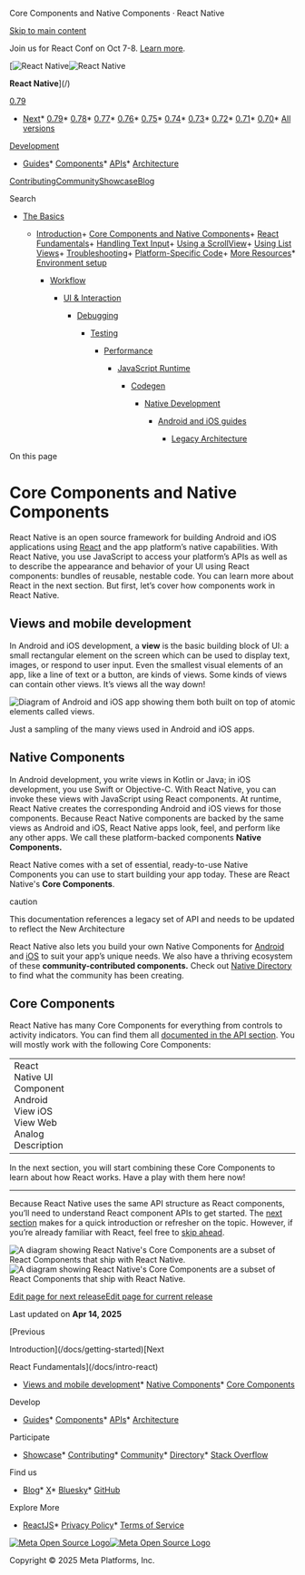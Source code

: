 Core Components and Native Components · React Native

[Skip to main content](#__docusaurus_skipToContent_fallback)

Join us for React Conf on Oct 7-8. [Learn more](https://conf.react.dev).

[![React Native](/img/header_logo.svg)![React Native](/img/header_logo.svg)

**React Native**](/)

[0.79](/docs/intro-react-native-components)

* [Next](/docs/next/intro-react-native-components)* [0.79](/docs/intro-react-native-components)* [0.78](/docs/0.78/intro-react-native-components)* [0.77](/docs/0.77/intro-react-native-components)* [0.76](/docs/0.76/intro-react-native-components)* [0.75](/docs/0.75/intro-react-native-components)* [0.74](/docs/0.74/intro-react-native-components)* [0.73](/docs/0.73/intro-react-native-components)* [0.72](/docs/0.72/intro-react-native-components)* [0.71](/docs/0.71/intro-react-native-components)* [0.70](/docs/0.70/intro-react-native-components)* [All versions](/versions)

[Development](#)

* [Guides](/docs/getting-started)* [Components](/docs/components-and-apis)* [APIs](/docs/accessibilityinfo)* [Architecture](/architecture/overview)

[Contributing](/contributing/overview)[Community](/community/overview)[Showcase](/showcase)[Blog](/blog)

Search

* [The Basics](/docs/getting-started)

  + [Introduction](/docs/getting-started)+ [Core Components and Native Components](/docs/intro-react-native-components)+ [React Fundamentals](/docs/intro-react)+ [Handling Text Input](/docs/handling-text-input)+ [Using a ScrollView](/docs/using-a-scrollview)+ [Using List Views](/docs/using-a-listview)+ [Troubleshooting](/docs/troubleshooting)+ [Platform-Specific Code](/docs/platform-specific-code)+ [More Resources](/docs/more-resources)* [Environment setup](/docs/environment-setup)

    * [Workflow](/docs/running-on-device)

      * [UI & Interaction](/docs/style)

        * [Debugging](/docs/debugging)

          * [Testing](/docs/testing-overview)

            * [Performance](/docs/performance)

              * [JavaScript Runtime](/docs/javascript-environment)

                * [Codegen](/docs/the-new-architecture/what-is-codegen)

                  * [Native Development](/docs/native-platform)

                    * [Android and iOS guides](/docs/headless-js-android)

                      * [Legacy Architecture](/docs/legacy/native-modules-intro)

On this page

Core Components and Native Components
=====================================

React Native is an open source framework for building Android and iOS applications using [React](https://reactjs.org/) and the app platform’s native capabilities. With React Native, you use JavaScript to access your platform’s APIs as well as to describe the appearance and behavior of your UI using React components: bundles of reusable, nestable code. You can learn more about React in the next section. But first, let’s cover how components work in React Native.

Views and mobile development[​](#views-and-mobile-development "Direct link to Views and mobile development")
------------------------------------------------------------------------------------------------------------

In Android and iOS development, a **view** is the basic building block of UI: a small rectangular element on the screen which can be used to display text, images, or respond to user input. Even the smallest visual elements of an app, like a line of text or a button, are kinds of views. Some kinds of views can contain other views. It’s views all the way down!

![Diagram of Android and iOS app showing them both built on top of atomic elements called views.](/docs/assets/diagram_ios-android-views.svg)

Just a sampling of the many views used in Android and iOS apps.

Native Components[​](#native-components "Direct link to Native Components")
---------------------------------------------------------------------------

In Android development, you write views in Kotlin or Java; in iOS development, you use Swift or Objective-C. With React Native, you can invoke these views with JavaScript using React components. At runtime, React Native creates the corresponding Android and iOS views for those components. Because React Native components are backed by the same views as Android and iOS, React Native apps look, feel, and perform like any other apps. We call these platform-backed components **Native Components.**

React Native comes with a set of essential, ready-to-use Native Components you can use to start building your app today. These are React Native's **Core Components**.

caution

This documentation references a legacy set of API and needs to be updated to reflect the New Architecture

React Native also lets you build your own Native Components for [Android](/docs/legacy/native-components-android) and [iOS](/docs/legacy/native-components-ios) to suit your app’s unique needs. We also have a thriving ecosystem of these **community-contributed components.** Check out [Native Directory](https://reactnative.directory) to find what the community has been creating.

Core Components[​](#core-components "Direct link to Core Components")
---------------------------------------------------------------------

React Native has many Core Components for everything from controls to activity indicators. You can find them all [documented in the API section](/docs/components-and-apis). You will mostly work with the following Core Components:

|  |  |  |  |  |  |  |  |  |  |  |  |  |  |  |  |  |  |  |  |  |  |  |  |  |  |  |  |  |  |
| --- | --- | --- | --- | --- | --- | --- | --- | --- | --- | --- | --- | --- | --- | --- | --- | --- | --- | --- | --- | --- | --- | --- | --- | --- | --- | --- | --- | --- | --- |
| React Native UI Component Android View iOS View Web Analog Description|  |  |  |  |  |  |  |  |  |  |  |  |  |  |  |  |  |  |  |  |  |  |  |  |  | | --- | --- | --- | --- | --- | --- | --- | --- | --- | --- | --- | --- | --- | --- | --- | --- | --- | --- | --- | --- | --- | --- | --- | --- | --- | | `<View>` `<ViewGroup>` `<UIView>` A non-scrolling `<div>` A container that supports layout with flexbox, style, some touch handling, and accessibility controls|  |  |  |  |  |  |  |  |  |  |  |  |  |  |  |  |  |  |  |  | | --- | --- | --- | --- | --- | --- | --- | --- | --- | --- | --- | --- | --- | --- | --- | --- | --- | --- | --- | --- | | `<Text>` `<TextView>` `<UITextView>` `<p>` Displays, styles, and nests strings of text and even handles touch events|  |  |  |  |  |  |  |  |  |  |  |  |  |  |  | | --- | --- | --- | --- | --- | --- | --- | --- | --- | --- | --- | --- | --- | --- | --- | | `<Image>` `<ImageView>` `<UIImageView>` `<img>` Displays different types of images|  |  |  |  |  |  |  |  |  |  | | --- | --- | --- | --- | --- | --- | --- | --- | --- | --- | | `<ScrollView>` `<ScrollView>` `<UIScrollView>` `<div>` A generic scrolling container that can contain multiple components and views|  |  |  |  |  | | --- | --- | --- | --- | --- | | `<TextInput>` `<EditText>` `<UITextField>` `<input type="text">` Allows the user to enter text | | | | | | | | | | | | | | | | | | | | | | | | | | | | | |

In the next section, you will start combining these Core Components to learn about how React works. Have a play with them here now!

---

Because React Native uses the same API structure as React components, you’ll need to understand React component APIs to get started. The [next section](/docs/intro-react) makes for a quick introduction or refresher on the topic. However, if you’re already familiar with React, feel free to [skip ahead](/docs/handling-text-input).

![A diagram showing React Native's Core Components are a subset of React Components that ship with React Native.](/docs/assets/diagram_react-native-components.svg)![A diagram showing React Native's Core Components are a subset of React Components that ship with React Native.](/docs/assets/diagram_react-native-components_dark.svg)

[Edit page for next release](https://github.com/facebook/react-native-website/edit/main/docs/intro-react-native-components.md)[Edit page for current release](https://github.com/facebook/react-native-website/edit/main/website/versioned_docs/version-0.79/intro-react-native-components.md)

Last updated on **Apr 14, 2025**

[Previous

Introduction](/docs/getting-started)[Next

React Fundamentals](/docs/intro-react)

* [Views and mobile development](#views-and-mobile-development)* [Native Components](#native-components)* [Core Components](#core-components)

Develop

* [Guides](/docs/getting-started)* [Components](/docs/components-and-apis)* [APIs](/docs/accessibilityinfo)* [Architecture](/architecture/overview)

Participate

* [Showcase](/showcase)* [Contributing](/contributing/overview)* [Community](/community/overview)* [Directory](https://reactnative.directory/)* [Stack Overflow](https://stackoverflow.com/questions/tagged/react-native)

Find us

* [Blog](/blog)* [X](https://x.com/reactnative)* [Bluesky](https://bsky.app/profile/reactnative.dev)* [GitHub](https://github.com/facebook/react-native)

Explore More

* [ReactJS](https://react.dev/)* [Privacy Policy](https://opensource.fb.com/legal/privacy/)* [Terms of Service](https://opensource.fb.com/legal/terms/)

[![Meta Open Source Logo](/img/oss_logo.svg)![Meta Open Source Logo](/img/oss_logo.svg)](https://opensource.fb.com/)

Copyright © 2025 Meta Platforms, Inc.